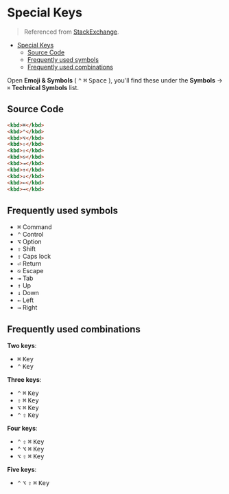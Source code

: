 # Special Keys

> Referenced from [StackExchange](https://meta.stackexchange.com/a/309931).

- [Special Keys](#special-keys)
  - [Source Code](#source-code)
  - [Frequently used symbols](#frequently-used-symbols)
  - [Frequently used combinations](#frequently-used-combinations)

Open **Emoji & Symbols** ( <kbd>⌃</kbd> <kbd>⌘</kbd> <kbd>Space</kbd> ), you'll find these under the **Symbols** -> `⌘` **Technical Symbols** list.

## Source Code

```html
<kbd>⌘</kbd>
<kbd>⌃</kbd>
<kbd>⌥</kbd>
<kbd>⇧</kbd>
<kbd>⇪</kbd>
<kbd>⎋</kbd>
<kbd>⇥</kbd>
<kbd>↑</kbd>
<kbd>↓</kbd>
<kbd>←</kbd>
<kbd>→</kbd>
```

## Frequently used symbols

- <kbd>⌘</kbd> Command
- <kbd>⌃</kbd> Control
- <kbd>⌥</kbd> Option
- <kbd>⇧</kbd> Shift
- <kbd>⇪</kbd> Caps lock
- <kbd>⏎</kbd> Return
- <kbd>⎋</kbd> Escape
- <kbd>⇥</kbd> Tab
- <kbd>↑</kbd> Up
- <kbd>↓</kbd> Down
- <kbd>←</kbd> Left
- <kbd>→</kbd> Right

## Frequently used combinations

**Two keys**:

- <kbd>⌘</kbd> <kbd>Key</kbd>
- <kbd>⌃</kbd> <kbd>Key</kbd>

**Three keys**:

- <kbd>⌃</kbd> <kbd>⌘</kbd> <kbd>Key</kbd>
- <kbd>⇧</kbd> <kbd>⌘</kbd> <kbd>Key</kbd>
- <kbd>⌥</kbd> <kbd>⌘</kbd> <kbd>Key</kbd>
- <kbd>⌃</kbd> <kbd>⇧</kbd> <kbd>Key</kbd>

**Four keys**:

- <kbd>⌃</kbd> <kbd>⇧</kbd> <kbd>⌘</kbd> <kbd>Key</kbd>
- <kbd>⌃</kbd> <kbd>⌥</kbd> <kbd>⌘</kbd> <kbd>Key</kbd>
- <kbd>⌥</kbd> <kbd>⇧</kbd> <kbd>⌘</kbd> <kbd>Key</kbd>

**Five keys**:

- <kbd>⌃</kbd> <kbd>⌥</kbd> <kbd>⇧</kbd> <kbd>⌘</kbd> <kbd>Key</kbd>